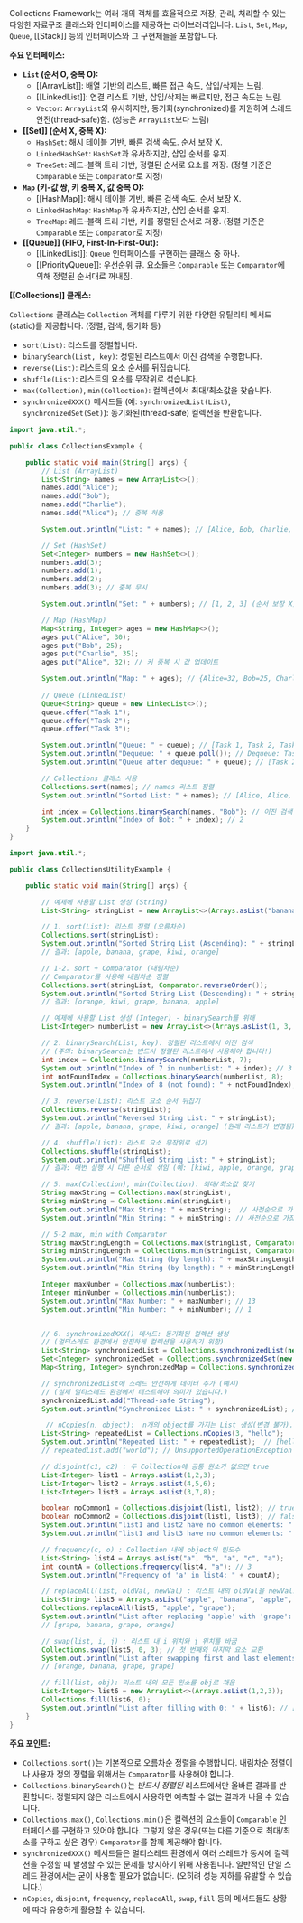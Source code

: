 Collections Framework는 여러 개의 객체를 효율적으로 저장, 관리, 처리할 수 있는 다양한 자료구조 클래스와 인터페이스를 제공하는 라이브러리입니다. `List`, `Set`, `Map`, `Queue`, [[Stack]] 등의 인터페이스와 그 구현체들을 포함합니다.

**주요 인터페이스:**

- **`List` (순서 O, 중복 O):**
    - [[ArrayList]]: 배열 기반의 리스트, 빠른 접근 속도, 삽입/삭제는 느림.
    - [[LinkedList]]: 연결 리스트 기반, 삽입/삭제는 빠르지만, 접근 속도는 느림.
    - `Vector`: `ArrayList`와 유사하지만, 동기화(synchronized)를 지원하여 스레드 안전(thread-safe)함. (성능은 `ArrayList`보다 느림)
- **[[Set]] (순서 X, 중복 X):**
    - `HashSet`: 해시 테이블 기반, 빠른 검색 속도. 순서 보장 X.
    - `LinkedHashSet`: `HashSet`과 유사하지만, 삽입 순서를 유지.
    - `TreeSet`: 레드-블랙 트리 기반, 정렬된 순서로 요소를 저장. (정렬 기준은 `Comparable` 또는 `Comparator`로 지정)
- **`Map` (키-값 쌍, 키 중복 X, 값 중복 O):**
    - [[HashMap]]: 해시 테이블 기반, 빠른 검색 속도. 순서 보장 X.
    - `LinkedHashMap`: `HashMap`과 유사하지만, 삽입 순서를 유지.
    - `TreeMap`: 레드-블랙 트리 기반, 키를 정렬된 순서로 저장. (정렬 기준은 `Comparable` 또는 `Comparator`로 지정)
- **[[Queue]] (FIFO, First-In-First-Out):**
    - [[LinkedList]]: `Queue` 인터페이스를 구현하는 클래스 중 하나.
    - [[PriorityQueue]]: 우선순위 큐. 요소들은 `Comparable` 또는 `Comparator`에 의해 정렬된 순서대로 꺼내짐.

**[[Collections]] 클래스:**

`Collections` 클래스는 `Collection` 객체를 다루기 위한 다양한 유틸리티 메서드(static)를 제공합니다. (정렬, 검색, 동기화 등)

- `sort(List)`: 리스트를 정렬합니다.
- `binarySearch(List, key)`: 정렬된 리스트에서 이진 검색을 수행합니다.
- `reverse(List)`: 리스트의 요소 순서를 뒤집습니다.
- `shuffle(List)`: 리스트의 요소를 무작위로 섞습니다.
- `max(Collection)`, `min(Collection)`: 컬렉션에서 최대/최소값을 찾습니다.
- `synchronizedXXX()` 메서드들 (예: `synchronizedList(List)`, `synchronizedSet(Set)`): 동기화된(thread-safe) 컬렉션을 반환합니다.

```java
import java.util.*;

public class CollectionsExample {

    public static void main(String[] args) {
        // List (ArrayList)
        List<String> names = new ArrayList<>();
        names.add("Alice");
        names.add("Bob");
        names.add("Charlie");
        names.add("Alice"); // 중복 허용

        System.out.println("List: " + names); // [Alice, Bob, Charlie, Alice]

        // Set (HashSet)
        Set<Integer> numbers = new HashSet<>();
        numbers.add(3);
        numbers.add(1);
        numbers.add(2);
        numbers.add(3); // 중복 무시

        System.out.println("Set: " + numbers); // [1, 2, 3] (순서 보장 X)

        // Map (HashMap)
        Map<String, Integer> ages = new HashMap<>();
        ages.put("Alice", 30);
        ages.put("Bob", 25);
        ages.put("Charlie", 35);
        ages.put("Alice", 32); // 키 중복 시 값 업데이트

        System.out.println("Map: " + ages); // {Alice=32, Bob=25, Charlie=35} (순서 보장 X)
        
        // Queue (LinkedList)
        Queue<String> queue = new LinkedList<>();
        queue.offer("Task 1");
        queue.offer("Task 2");
        queue.offer("Task 3");

        System.out.println("Queue: " + queue); // [Task 1, Task 2, Task 3]
        System.out.println("Dequeue: " + queue.poll()); // Dequeue: Task 1
        System.out.println("Queue after dequeue: " + queue); // [Task 2, Task 3]

        // Collections 클래스 사용
        Collections.sort(names); // names 리스트 정렬
        System.out.println("Sorted List: " + names); // [Alice, Alice, Bob, Charlie]

        int index = Collections.binarySearch(names, "Bob"); // 이진 검색
        System.out.println("Index of Bob: " + index); // 2
    }
}
```


```java
import java.util.*;

public class CollectionsUtilityExample {

    public static void main(String[] args) {

        // 예제에 사용할 List 생성 (String)
        List<String> stringList = new ArrayList<>(Arrays.asList("banana", "apple", "orange", "grape", "kiwi"));

        // 1. sort(List): 리스트 정렬 (오름차순)
        Collections.sort(stringList);
        System.out.println("Sorted String List (Ascending): " + stringList);
        // 결과: [apple, banana, grape, kiwi, orange]

        // 1-2. sort + Comparator (내림차순)
        // Comparator를 사용해 내림차순 정렬
        Collections.sort(stringList, Comparator.reverseOrder());
        System.out.println("Sorted String List (Descending): " + stringList);
        // 결과: [orange, kiwi, grape, banana, apple]

        // 예제에 사용할 List 생성 (Integer) - binarySearch를 위해
        List<Integer> numberList = new ArrayList<>(Arrays.asList(1, 3, 5, 7, 9, 11, 13));

        // 2. binarySearch(List, key): 정렬된 리스트에서 이진 검색
        // (주의: binarySearch는 반드시 정렬된 리스트에서 사용해야 합니다!)
        int index = Collections.binarySearch(numberList, 7);
        System.out.println("Index of 7 in numberList: " + index); // 3
        int notFoundIndex = Collections.binarySearch(numberList, 8);
        System.out.println("Index of 8 (not found): " + notFoundIndex); // -5 (삽입될 위치 - 1)

        // 3. reverse(List): 리스트 요소 순서 뒤집기
        Collections.reverse(stringList);
        System.out.println("Reversed String List: " + stringList);
        // 결과: [apple, banana, grape, kiwi, orange] (원래 리스트가 변경됨)

        // 4. shuffle(List): 리스트 요소 무작위로 섞기
        Collections.shuffle(stringList);
        System.out.println("Shuffled String List: " + stringList);
        // 결과: 매번 실행 시 다른 순서로 섞임 (예: [kiwi, apple, orange, grape, banana])

        // 5. max(Collection), min(Collection): 최대/최소값 찾기
        String maxString = Collections.max(stringList);
        String minString = Collections.min(stringList);
        System.out.println("Max String: " + maxString);  // 사전순으로 가장 뒤에 오는 문자열
        System.out.println("Min String: " + minString); // 사전순으로 가장 앞에 오는 문자열

        // 5-2 max, min with Comparator
        String maxStringLength = Collections.max(stringList, Comparator.comparingInt(String::length)); //길이
        String minStringLength = Collections.min(stringList, Comparator.comparingInt(String::length));
        System.out.println("Max String (by length): " + maxStringLength);
        System.out.println("Min String (by length): " + minStringLength);

        Integer maxNumber = Collections.max(numberList);
        Integer minNumber = Collections.min(numberList);
        System.out.println("Max Number: " + maxNumber); // 13
        System.out.println("Min Number: " + minNumber); // 1


        // 6. synchronizedXXX() 메서드: 동기화된 컬렉션 생성
        // (멀티스레드 환경에서 안전하게 컬렉션을 사용하기 위함)
        List<String> synchronizedList = Collections.synchronizedList(new ArrayList<>());
        Set<Integer> synchronizedSet = Collections.synchronizedSet(new HashSet<>());
        Map<String, Integer> synchronizedMap = Collections.synchronizedMap(new HashMap<>());

        // synchronizedList에 스레드 안전하게 데이터 추가 (예시)
        // (실제 멀티스레드 환경에서 테스트해야 의미가 있습니다.)
        synchronizedList.add("Thread-safe String");
        System.out.println("Synchronized List: " + synchronizedList); // [Thread-safe String]

         // nCopies(n, object):  n개의 object를 가지는 List 생성(변경 불가).
        List<String> repeatedList = Collections.nCopies(3, "hello");
        System.out.println("Repeated List: " + repeatedList);  // [hello, hello, hello]
        // repeatedList.add("world"); // UnsupportedOperationException (변경 불가)

        // disjoint(c1, c2) : 두 Collection에 공통 원소가 없으면 true
        List<Integer> list1 = Arrays.asList(1,2,3);
        List<Integer> list2 = Arrays.asList(4,5,6);
        List<Integer> list3 = Arrays.asList(3,7,8);

        boolean noCommon1 = Collections.disjoint(list1, list2); // true
        boolean noCommon2 = Collections.disjoint(list1, list3); // false
        System.out.println("list1 and list2 have no common elements: " + noCommon1);
        System.out.println("list1 and list3 have no common elements: " + noCommon2);

        // frequency(c, o) : Collection 내에 object의 빈도수
        List<String> list4 = Arrays.asList("a", "b", "a", "c", "a");
        int countA = Collections.frequency(list4, "a"); // 3
        System.out.println("Frequency of 'a' in list4: " + countA);

        // replaceAll(list, oldVal, newVal) : 리스트 내의 oldVal을 newVal로 바꿈
        List<String> list5 = Arrays.asList("apple", "banana", "apple", "orange");
        Collections.replaceAll(list5, "apple", "grape");
        System.out.println("List after replacing 'apple' with 'grape': " + list5);
        // [grape, banana, grape, orange]

        // swap(list, i, j) : 리스트 내 i 위치와 j 위치를 바꿈
        Collections.swap(list5, 0, 3); // 첫 번째와 마지막 요소 교환
        System.out.println("List after swapping first and last elements: " + list5);
        // [orange, banana, grape, grape]

        // fill(list, obj): 리스트 내의 모든 원소를 obj로 채움
        List<Integer> list6 = new ArrayList<>(Arrays.asList(1,2,3));
        Collections.fill(list6, 0);
        System.out.println("List after filling with 0: " + list6); // [0, 0, 0]
    }
}
```

**주요 포인트:**

- `Collections.sort()`는 기본적으로 오름차순 정렬을 수행합니다. 내림차순 정렬이나 사용자 정의 정렬을 위해서는 `Comparator`를 사용해야 합니다.
- `Collections.binarySearch()`는 _반드시 정렬된_ 리스트에서만 올바른 결과를 반환합니다. 정렬되지 않은 리스트에서 사용하면 예측할 수 없는 결과가 나올 수 있습니다.
- `Collections.max()`, `Collections.min()`은 컬렉션의 요소들이 `Comparable` 인터페이스를 구현하고 있어야 합니다. 그렇지 않은 경우(또는 다른 기준으로 최대/최소를 구하고 싶은 경우) `Comparator`를 함께 제공해야 합니다.
- `synchronizedXXX()` 메서드들은 멀티스레드 환경에서 여러 스레드가 동시에 컬렉션을 수정할 때 발생할 수 있는 문제를 방지하기 위해 사용됩니다. 일반적인 단일 스레드 환경에서는 굳이 사용할 필요가 없습니다. (오히려 성능 저하를 유발할 수 있습니다.)
- `nCopies`, `disjoint`, `frequency`, `replaceAll`, `swap`, `fill` 등의 메서드들도 상황에 따라 유용하게 활용할 수 있습니다.